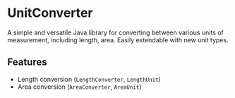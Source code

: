 # UnitConverter

A simple and versatile Java library for converting between various units of measurement, including length, area. Easily extendable with new unit types.

## Features

* Length conversion (`LengthConverter`, `LengthUnit`)
* Area conversion (`AreaConverter`, `AreaUnit`)
